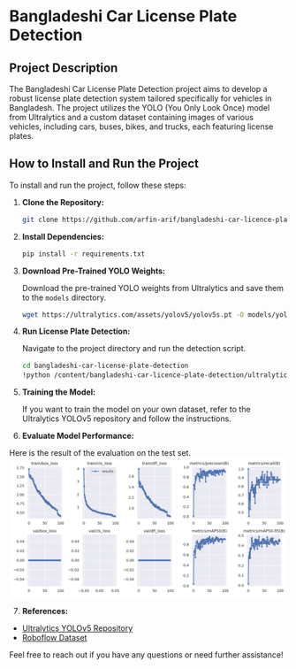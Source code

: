 # Bangladeshi Car License Plate Detection

## Project Description

The Bangladeshi Car License Plate Detection project aims to develop a robust license plate detection system tailored specifically for vehicles in Bangladesh. The project utilizes the YOLO (You Only Look Once) model from Ultralytics and a custom dataset containing images of various vehicles, including cars, buses, bikes, and trucks, each featuring license plates.

## How to Install and Run the Project

To install and run the project, follow these steps:

1. **Clone the Repository:**

   ```bash
   git clone https://github.com/arfin-arif/bangladeshi-car-licence-plate-detection.git
   ```

2. **Install Dependencies:**

   ```bash
   pip install -r requirements.txt
   ```

3. **Download Pre-Trained YOLO Weights:**

   Download the pre-trained YOLO weights from Ultralytics and save them to the `models` directory.

   ```bash
   wget https://ultralytics.com/assets/yolov5/yolov5s.pt -O models/yolov5s.pt
   ```

4. **Run License Plate Detection:**

   Navigate to the project directory and run the detection script.

   ```bash
   cd bangladeshi-car-license-plate-detection
   !python /content/bangladeshi-car-licence-plate-detection/ultralytics/yolo/v8/detect/predict.py model='/runs/detect/train/weights/best.pt' source='/test.mp4'

   ```

5. **Training the Model:**

   If you want to train the model on your own dataset, refer to the Ultralytics YOLOv5 repository and follow the instructions.

6. **Evaluate Model Performance:**

Here is the result of the evaluation on the test set.
![result](https://github.com/arfin-arif/bangladeshi-car-licence-plate-detection/blob/main/runs/detect/train/results.png?raw=true)

7. **References:**

- [Ultralytics YOLOv5 Repository](https://github.com/ultralytics/yolov5)
- [Roboflow Dataset](https://universe.roboflow.com/kaiser-durden/bangladeshi-license-plate-fonfq/dataset/1)

Feel free to reach out if you have any questions or need further assistance!

